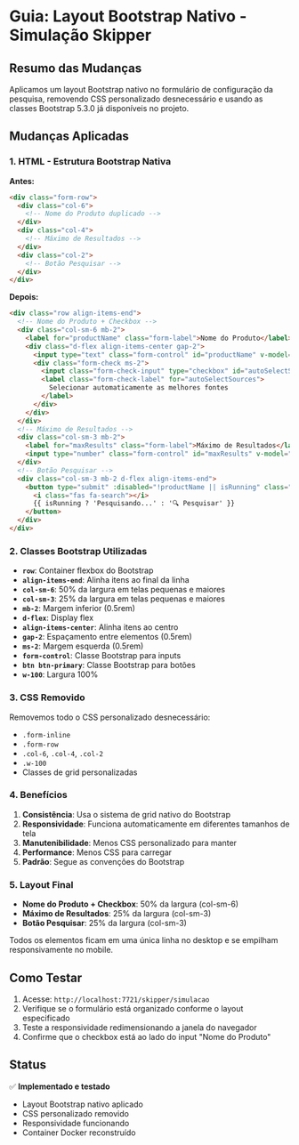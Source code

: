 # Guia: Layout Bootstrap Nativo - Simulação Skipper

## Resumo das Mudanças

Aplicamos um layout Bootstrap nativo no formulário de configuração da pesquisa, removendo CSS personalizado desnecessário e usando as classes Bootstrap 5.3.0 já disponíveis no projeto.

## Mudanças Aplicadas

### 1. HTML - Estrutura Bootstrap Nativa

**Antes:**
```html
<div class="form-row">
  <div class="col-6">
    <!-- Nome do Produto duplicado -->
  </div>
  <div class="col-4">
    <!-- Máximo de Resultados -->
  </div>
  <div class="col-2">
    <!-- Botão Pesquisar -->
  </div>
</div>
```

**Depois:**
```html
<div class="row align-items-end">
  <!-- Nome do Produto + Checkbox -->
  <div class="col-sm-6 mb-2">
    <label for="productName" class="form-label">Nome do Produto</label>
    <div class="d-flex align-items-center gap-2">
      <input type="text" class="form-control" id="productName" v-model="productName" placeholder="Ex: iPhone 15, Samsung Galaxy, etc." :disabled="isRunning">
      <div class="form-check ms-2">
        <input class="form-check-input" type="checkbox" id="autoSelectSources" v-model="autoSelectSources" :disabled="isRunning">
        <label class="form-check-label" for="autoSelectSources">
          Selecionar automaticamente as melhores fontes
        </label>
      </div>
    </div>
  </div>
  <!-- Máximo de Resultados -->
  <div class="col-sm-3 mb-2">
    <label for="maxResults" class="form-label">Máximo de Resultados</label>
    <input type="number" class="form-control" id="maxResults" v-model="maxResults" min="1" max="10" :disabled="isRunning">
  </div>
  <!-- Botão Pesquisar -->
  <div class="col-sm-3 mb-2 d-flex align-items-end">
    <button type="submit" :disabled="!productName || isRunning" class="btn btn-primary w-100">
      <i class="fas fa-search"></i>
      {{ isRunning ? 'Pesquisando...' : '🔍 Pesquisar' }}
    </button>
  </div>
</div>
```

### 2. Classes Bootstrap Utilizadas

- **`row`**: Container flexbox do Bootstrap
- **`align-items-end`**: Alinha itens ao final da linha
- **`col-sm-6`**: 50% da largura em telas pequenas e maiores
- **`col-sm-3`**: 25% da largura em telas pequenas e maiores
- **`mb-2`**: Margem inferior (0.5rem)
- **`d-flex`**: Display flex
- **`align-items-center`**: Alinha itens ao centro
- **`gap-2`**: Espaçamento entre elementos (0.5rem)
- **`ms-2`**: Margem esquerda (0.5rem)
- **`form-control`**: Classe Bootstrap para inputs
- **`btn btn-primary`**: Classe Bootstrap para botões
- **`w-100`**: Largura 100%

### 3. CSS Removido

Removemos todo o CSS personalizado desnecessário:
- `.form-inline`
- `.form-row`
- `.col-6`, `.col-4`, `.col-2`
- `.w-100`
- Classes de grid personalizadas

### 4. Benefícios

1. **Consistência**: Usa o sistema de grid nativo do Bootstrap
2. **Responsividade**: Funciona automaticamente em diferentes tamanhos de tela
3. **Manutenibilidade**: Menos CSS personalizado para manter
4. **Performance**: Menos CSS para carregar
5. **Padrão**: Segue as convenções do Bootstrap

### 5. Layout Final

- **Nome do Produto + Checkbox**: 50% da largura (col-sm-6)
- **Máximo de Resultados**: 25% da largura (col-sm-3)
- **Botão Pesquisar**: 25% da largura (col-sm-3)

Todos os elementos ficam em uma única linha no desktop e se empilham responsivamente no mobile.

## Como Testar

1. Acesse: `http://localhost:7721/skipper/simulacao`
2. Verifique se o formulário está organizado conforme o layout especificado
3. Teste a responsividade redimensionando a janela do navegador
4. Confirme que o checkbox está ao lado do input "Nome do Produto"

## Status

✅ **Implementado e testado**
- Layout Bootstrap nativo aplicado
- CSS personalizado removido
- Responsividade funcionando
- Container Docker reconstruído 